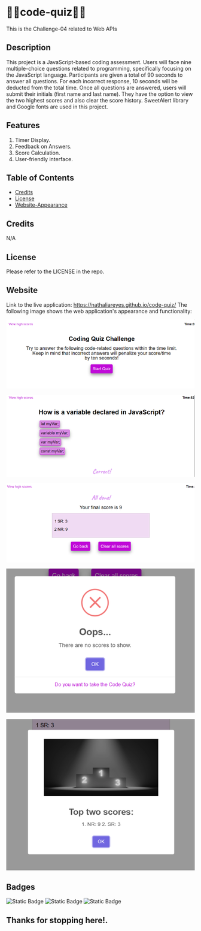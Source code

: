 # 👩‍💻code-quiz👨‍💻
This is the Challenge-04 related to Web APIs

## Description

This project is a JavaScript-based coding assessment. Users will face nine multiple-choice questions related to programming, specifically focusing on the JavaScript language. Participants are given a total of 90 seconds to answer all questions. For each incorrect response, 10 seconds will be deducted from the total time. Once all questions are answered, users will submit their initials (first name and last name). They have the option to view the two highest scores and also clear the score history.
SweetAlert library and Google fonts are used in this project.

## Features

1. Timer Display.
2. Feedback on Answers.
3. Score Calculation.
4. User-friendly interface.

## Table of Contents

- [Credits](#credits)
- [License](#license)
- [Website-Appearance](#website)


## Credits

N/A

## License

Please refer to the LICENSE in the repo.

## Website

Link to the live application: https://nathaliareyes.github.io/code-quiz/
The following image shows the web application's appearance and functionality:

![START-APPLICATION](./assets/img/start.png)

![QUESTION-PROMPT](./assets/img/questions.png)

![SCORES](./assets/img/list_scores.png)

![NO-SCORES](./assets/img/alert_no_scores.png)

![TOP-SCORES](./assets/img/aler_top_scores.png)


## Badges

![Static Badge](https://img.shields.io/badge/HTML-25%25-lightgrey)
![Static Badge](https://img.shields.io/badge/CSS-25%25-blue)
![Static Badge](https://img.shields.io/badge/JAVASCRIPT-50%25-orange)


## Thanks for stopping here!.